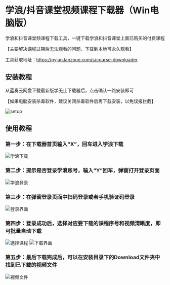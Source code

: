 # 学浪/抖音课堂视频课程下载器（Win电脑版）

学浪和抖音课堂频课程下载工具，一键下载学浪和抖音课堂上面已购买的付费课程

【主要解决课程过期后无法观看的问题，下载到本地可永久观看】

工具获取地址：https://pyjun.lanzoue.com/s/course-downloader

## 安装教程
从蓝奏云网盘下载最新版学无止下载器后，点击确认一路安装即可

【如果电脑安装杀毒软件，建议关闭杀毒软件后再下载安装，以免误报拦截】

![setup](https://github.com/PyJun/xuelang_downlaoder/assets/39453044/32134058-2a36-4966-a519-1d4d82b2c347)


## 使用教程
### 第一步：在下载器首页输入“X”，回车进入学浪下载
![学浪下载](https://github.com/PyJun/xuelang_downlaoder/assets/39453044/475b6d47-ed81-4e56-8c9b-64ef2b89ed0d)
### 第二步：提示是否登录学浪账号，输入“Y”回车，弹窗打开登录页面
![学浪登录](https://github.com/PyJun/xuelang_downlaoder/assets/39453044/91fba047-b49b-439a-8a18-83f272c815b8)
### 第三步：在弹窗登录页面中扫码登录或者手机验证码登录
![登录界面](https://github.com/PyJun/xuelang_downlaoder/assets/39453044/ebfcda7e-3f17-4b50-8b3c-ab5f03684434)
### 第四步：登录成功后，选择对应要下载的课程序号和视频清晰度，即可批量自动下载
![选择课程](https://github.com/PyJun/xuelang_downlaoder/assets/39453044/679df1c6-c496-4cb2-9aa2-3aa0a1f81ade)
![下载界面](https://github.com/PyJun/xuelang_downlaoder/assets/39453044/0d2e5c1d-41e1-4887-a47e-e14b3f994a48)
### 第五步：最后下载完成后，可以在安装目录下的Download文件夹中找到已下载的视频文件
![视频文件](https://github.com/PyJun/xuelang_downlaoder/assets/39453044/4937e50f-b954-42af-b2c7-ce638d763f45)
